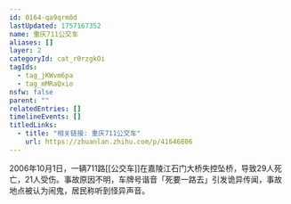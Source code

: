 ```yaml
---
id: 0164-qa9qrm8d
lastUpdated: 1757167352
name: 重庆711公交车
aliases: []
layer: 2
categoryId: cat_r0rzgkOi
tagIds:
  - tag_jKWvm6pa
  - tag_mMRaQxio
nsfw: false
parent: ""
relatedEntries: []
timelineEvents: []
titledLinks:
  - title: "相关链接: 重庆711公交车"
    url: https://zhuanlan.zhihu.com/p/41646806
---
```


2006年10月1日，一辆711路[[公交车]]在嘉陵江石门大桥失控坠桥，导致29人死亡，21人受伤。事故原因不明，车牌号谐音「死要一路去」引发诡异传闻，事故地点被认为闹鬼，居民称听到怪异声音。